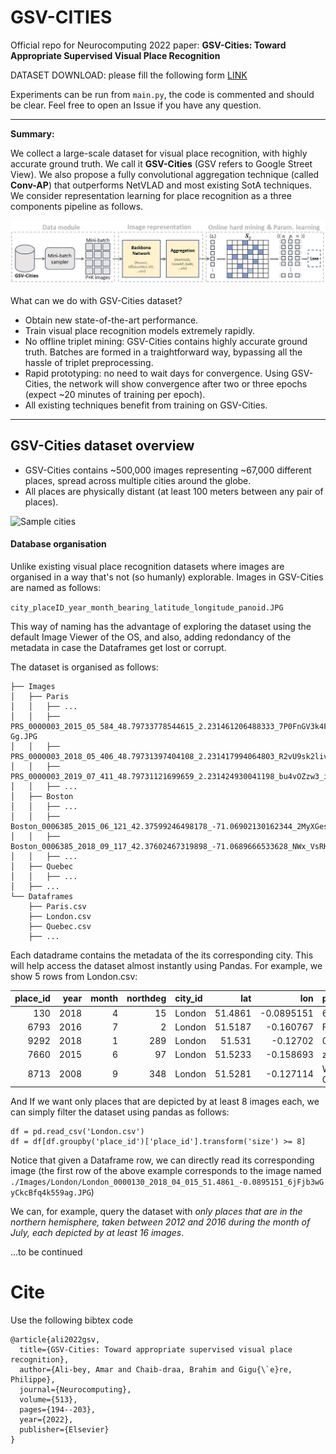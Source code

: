 # GSV-CITIES

Official repo for Neurocomputing 2022 paper: **GSV-Cities: Toward Appropriate Supervised Visual Place Recognition**

DATASET DOWNLOAD: please fill the following form [LINK](https://forms.office.com/r/nwgiKLQFiu)

Experiments can be run from `main.py`, the code is commented and should be clear. Feel free to open an Issue if you have any question.

---

**Summary:**

We collect a large-scale dataset for visual place recognition, with highly accurate ground truth. We call it **GSV-Cities** (GSV refers to Google Street View). We also propose a fully convolutional aggregation technique (called **Conv-AP**) that outperforms NetVLAD and most existing SotA techniques. We consider representation learning for place recognition as a three components pipeline as follows.

![Pipeline](image/README/1675363308261.png)

What can we do with GSV-Cities dataset?

* Obtain new state-of-the-art performance.
* Train visual place recognition models extremely rapidly.
* No offline triplet mining: GSV-Cities contains highly accurate ground truth. Batches are formed in a traightforward way, bypassing all the hassle of triplet preprocessing.
* Rapid prototyping: no need to wait days for convergence. Using GSV-Cities, the network will show convergence after two or three epochs (expect ~20 minutes of training per epoch).
* All existing techniques benefit from training on GSV-Cities.

---

## GSV-Cities dataset overview

* GSV-Cities contains ~500,000 images representing ~67,000 different places, spread across multiple cities around the globe.
* All places are physically distant (at least 100 meters between any pair of places).

![Sample cities](image/README/1675363330830.png)

#### **Database organisation**

Unlike existing visual place recognition datasets where images are organised in a way that's not (so humanly) explorable. Images in GSV-Cities are named as follows:

`city_placeID_year_month_bearing_latitude_longitude_panoid.JPG`

This way of naming has the advantage of exploring the dataset using the default Image Viewer of the OS, and also, adding redondancy of the metadata in case the Dataframes get lost or corrupt.

The dataset is organised as follows:

```
├── Images
│   ├── Paris
│   │   ├── ...
│   │   ├── PRS_0000003_2015_05_584_48.79733778544615_2.231461206488333_7P0FnGV3k4Fmtw66b8_-Gg.JPG
│   │   ├── PRS_0000003_2018_05_406_48.79731397404108_2.231417994064803_R2vU9sk2livhkYbhy8SFfA.JPG
│   │   ├── PRS_0000003_2019_07_411_48.79731121699659_2.231424930041198_bu4vOZzw3_iU5QxKiQciJA.JPG
│   │   ├── ...
│   ├── Boston
│   │   ├── ...
│   │   ├── Boston_0006385_2015_06_121_42.37599246498178_-71.06902130162344_2MyXGeslIiua6cMcDQx9Vg.JPG
│   │   ├── Boston_0006385_2018_09_117_42.37602467319898_-71.0689666533628_NWx_VsRKGwOQnvV8Gllyog.JPG
│   │   ├── ...
│   ├── Quebec
│   │   ├── ...
│   ├── ...
└── Dataframes
    ├── Paris.csv
    ├── London.csv
    ├── Quebec.csv
    ├── ...

```

Each datadrame contains the metadata of the its corresponding city. This will help access the dataset almost instantly using Pandas. For example, we show 5 rows from London.csv:

| place_id | year | month | northdeg | city_id |     lat |        lon | panoid                 |
| -------: | ---: | ----: | -------: | :------ | ------: | ---------: | :--------------------- |
|      130 | 2018 |     4 |       15 | London  | 51.4861 | -0.0895151 | 6jFjb3wGyCkcBfq4k559ag |
|     6793 | 2016 |     7 |        2 | London  | 51.5187 |  -0.160767 | Ff3OtsS4ihGSPdPjtlpEUA |
|     9292 | 2018 |     1 |      289 | London  |  51.531 |   -0.12702 | 0t-xcCsazIGAjdNC96IF0w |
|     7660 | 2015 |     6 |       97 | London  | 51.5233 |  -0.158693 | zFbmpj8jt8natu7IPYrh_w |
|     8713 | 2008 |     9 |      348 | London  | 51.5281 |  -0.127114 | W3KMPec54NBqLMzmZmGv-Q |

 And If we want only places that are depicted by at least 8 images each, we can simply filter the dataset using pandas as follows:

```
df = pd.read_csv('London.csv')
df = df[df.groupby('place_id')['place_id'].transform('size') >= 8]
```

Notice that given a Dataframe row, we can directly read its corresponding image (the first row of the above example corresponds to the image named `./Images/London/London_0000130_2018_04_015_51.4861_-0.0895151_6jFjb3wGyCkcBfq4k559ag.JPG`)

We can, for example, query the dataset with *only places that are in the northern hemisphere, taken between 2012 and 2016 during the month of July, each depicted by at least 16 images*.

...to be continued

# Cite

Use the following bibtex code

```
@article{ali2022gsv,
  title={GSV-Cities: Toward appropriate supervised visual place recognition},
  author={Ali-bey, Amar and Chaib-draa, Brahim and Gigu{\`e}re, Philippe},
  journal={Neurocomputing},
  volume={513},
  pages={194--203},
  year={2022},
  publisher={Elsevier}
}
```
